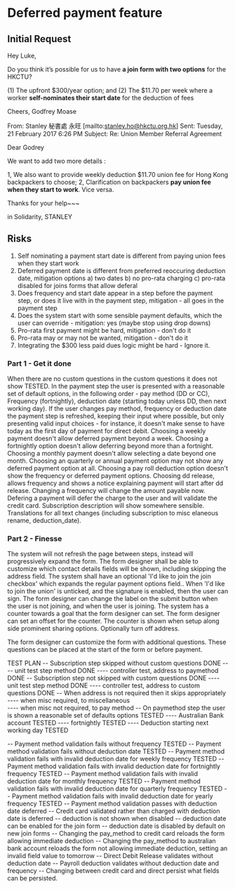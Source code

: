 Deferred payment feature
========================

Initial Request
---------------

Hey Luke,

Do you think it’s possible for us to have **a join form with two options** for the HKCTU?

(1)    The upfront $300/year option; and
(2)    The $11.70 per week where a worker **self-nominates their start date** for the deduction of fees

Cheers,
Godfrey Moase

From: Stanley 秘書處 永旺 [mailto:stanley.ho@hkctu.org.hk]
Sent: Tuesday, 21 February 2017 6:26 PM
Subject: Re: Union Member Referral Agreement

Dear Godrey

We want to add two more details :

1, We also want to provide weekly deduction $11.70 union fee for Hong Kong backpackers to choose;
2, Clarification on backpackers **pay union fee when they start to work**. Vice versa.

Thanks for your help~~~

in Solidarity,
STANLEY

Risks
-----

1. Self nominating a payment start date is different from paying union fees when they start work
2. Deferred payment date is different from preferred reoccuring deduction date, mitigation options a) two dates b) no pro-rata charging c) pro-rata disabled for joins forms that allow deferal
3. Does frequency and start date appear in a step before the payment step, or does it live with in the payment step, mitigation - all goes in the payment step
4. Does the system start with some sensible payment defaults, which the user can override - mitigation: yes (maybe stop using drop downs)
5. Pro-rata first payment might be hard, mitigation - don't do it
6. Pro-rata may or may not be wanted, mitigation - don't do it
7. Integrating the $300 less paid dues logic might be hard - Ignore it.


### Part 1 - Get it done
When there are no custom questions in the custom questions it does not show TESTED.  In the payment step the user is presented with a reasonable set of default options, in the following order - pay method (DD or CC), Frequency (fortnightly), deduction date (starting today unless DD, then next working day).  If the user changes pay method, frequency or deduction date the payment step is refreshed, keeping their input where possible, but only presenting valid input choices - for instance, it doesn't make sense to have today as the first day of payment for direct debit.  Choosing a weekly payment doesn't allow deferred payment beyond a week.  Choosing a fortnightly option doesn't allow deferring beyond more than a fortnight.  Choosing a monthly payment doesn't allow selecting a date beyond one month. Choosing an quarterly or annual payment option may not show any deferred payment option at all.  Choosing a pay roll deduction option doesn't show the frequency or deferred payment options.  Choosing dd release, allows frequency and shows a notice explaining payment will start after dd release.  Changing a frequency will change the amount payable now. Defering a payment will defer the charge to the user and will validate the credit card.  Subscription description will show somewhere sensible.  Translations for all text changes (including subscription to misc elaneous rename, deduction_date).

### Part 2 - Finesse
The system will not refresh the page between steps, instead will progressively expand the form.  The form designer shall be able to customize which contact details fields will be shown, including skipping the address field.  The system shall have an optional 'I'd like to join the join checkbox' which expands the regular payment options field..  When 'I'd like to join the union' is unticked, and the signature is enabled, then the user can sign.  The form designer can change the label on the submit button when the user is not joining, and when the user is joining.  The system has a counter towards a goal that the form designer can set.  The form designer can set an offset for the counter.  The counter is shown when setup along side prominent sharing options.  Optionally turn off address.

The form designer can customize the form with additional questions.  These questions can be placed at the start of the form or before payment.  

TEST PLAN
-- Subscription step skipped without custom questions DONE
---- unit test step method DONE
---- controller test, address to paymethod DONE
-- Subscription step not skipped with custom questions DONE
---- unit test step method DONE
---- controller test, address to custom questions DONE
-- When address is not required then it skips appropriately
---- when misc required, to miscellaneous  
---- when misc not required, to pay method
-- On paymethod step the user is shown a reasonable set of defaults options TESTED
---- Australian Bank account TESTED
---- fortnightly TESTED
---- Deduction starting next working day TESTED

-- Payment method validation fails without frequency TESTED
-- Payment method validation fails without deduction date TESTED
-- Payment method validation fails with invalid deduction date for weekly frequency TESTED
-- Payment method validation fails with invalid deduction date for fortnightly frequency TESTED
-- Payment method validation fails with invalid deduction date for monthly frequency TESTED
-- Payment method validation fails with invalid deduction date for quarterly frequency TESTED
-- Payment method validation fails with invalid deduction date for yearly frequency TESTED
-- Payment method validation passes with deduction date deferred
-- Credit card validated rather than charged with deduction date is deferred
-- deduction is not shown when disabled
-- deduction date can be enabled for the join form
-- deduction date is disabled by default on new join forms
-- Changing the pay_method to credit card reloads the form allowing immediate deduction
-- Changing the pay_method to australian bank account reloads the form not allowing immediate deduction, setting an invalid field value to tomorrow
-- Direct Debit Release validates without deduction date
-- Payroll deduction validates without deduction date and frequency
-- Changing between credit card and direct persist what fields can be persisted.
